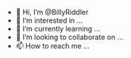 - 👋 Hi, I’m @BillyRiddler
- 👀 I’m interested in ...
- 🌱 I’m currently learning ...
- 💞️ I’m looking to collaborate on ...
- 📫 How to reach me ...

<!---
BillyRiddler/BillyRiddler is a ✨ special ✨ repository because its `README.md` (this file) appears on your GitHub profile.
You can click the Preview link to take a look at your changes.
--->
